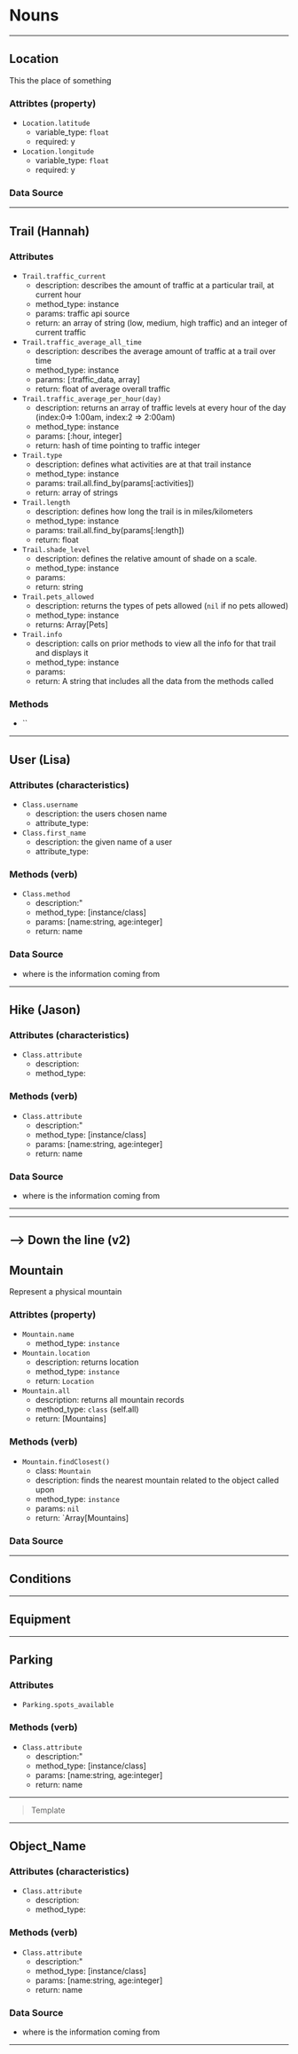 # Nouns 
---- 


## Location 
This the place of something 
### Attribtes (property)
- `Location.latitude`
  - variable_type: `float` 
  - required: y 
- `Location.longitude` 
  - variable_type: `float` 
  - required: y 
### Data Source 
----
## Trail (Hannah)
### Attributes 
- `Trail.traffic_current` 
  - description: describes the amount of traffic at a particular trail, at current hour 
  - method_type: instance 
  - params: traffic api source
  - return: an array of string (low, medium, high traffic) and an integer of current traffic
- `Trail.traffic_average_all_time` 
  - description: describes the average amount of traffic at a trail over time 
  - method_type: instance 
  - params: [:traffic_data, array]
  - return: float of average overall traffic 
- `Trail.traffic_average_per_hour(day)` 
  - description: returns an array of traffic levels at every hour of the day (index:0=> 1:00am, index:2 => 2:00am)
  - method_type: instance
  - params: [:hour, integer]
  - return: hash of time pointing to traffic integer 
- `Trail.type` 
  - description: defines what activities are at that trail instance 
  - method_type: instance
  - params: trail.all.find_by(params[:activities])
  - return: array of strings
- `Trail.length` 
  - description: defines how long the trail is in miles/kilometers 
  - method_type: instance
  - params: trail.all.find_by(params[:length])
  - return: float
- `Trail.shade_level` 
  - description: defines the relative amount of shade on a scale. 
  - method_type: instance
  - params:
  - return: string
- `Trail.pets_allowed` 
  - description: returns the types of pets allowed (`nil` if no pets allowed)
  - method_type: instance
  - returns: Array[Pets]
- `Trail.info`
  - description: calls on prior methods to view all the info for that trail and displays it
  - method_type: instance
  - params:
  - return: A string that includes all the data from the methods called
### Methods
- `` 
--- 
## User (Lisa)
### Attributes (characteristics)
- `Class.username`
  - description: the users chosen name 
  - attribute_type:
- `Class.first_name`
  - description: the given name of a user
  - attribute_type:  
### Methods (verb)
- `Class.method`
  - description:" 
  - method_type: [instance/class] 
  - params: [name:string, age:integer]
  - return: name 
### Data Source 
  - where is the information coming from 
---- 
## Hike (Jason)
### Attributes (characteristics)
- `Class.attribute`
  - description: 
  - method_type:  
### Methods (verb)
- `Class.attribute`
  - description:" 
  - method_type: [instance/class] 
  - params: [name:string, age:integer]
  - return: name 
### Data Source 
  - where is the information coming from 
---- 

 
-----
--> Down the line (v2)
---- 
## Mountain 
Represent a physical mountain 
### Attribtes (property)
- `Mountain.name` 
  - method_type: `instance`
- `Mountain.location` 
  - description: returns location 
  - method_type: `instance` 
  - return: `Location` 
- `Mountain.all`
  - description: returns all mountain records
  - method_type: `class` (self.all)
  - return: [Mountains]

### Methods (verb)
- `Mountain.findClosest()` 
  - class: `Mountain` 
  - description: finds the nearest mountain related to the object called upon
  - method_type: `instance` 
  - params: `nil`
  - return: `Array[Mountains]
### Data Source 
---- 
## Conditions 
---- 
## Equipment 
---- 
## Parking 
### Attributes
- `Parking.spots_available` 
### Methods (verb)
- `Class.attribute`
  - description:" 
  - method_type: [instance/class] 
  - params: [name:string, age:integer]
  - return: name 
---- 



> Template 
---- 
## Object_Name 
### Attributes (characteristics)
- `Class.attribute`
  - description: 
  - method_type:  
### Methods (verb)
- `Class.attribute`
  - description:" 
  - method_type: [instance/class] 
  - params: [name:string, age:integer]
  - return: name 
### Data Source 
  - where is the information coming from 
--- 
